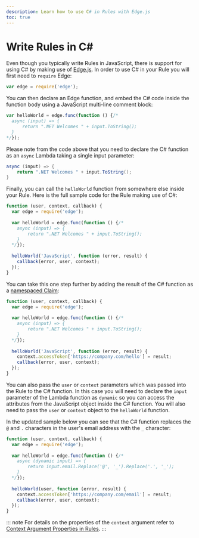 ```yaml
---
description: Learn how to use C# in Rules with Edge.js
toc: true
---
```

# Write Rules in C# #

Even though you typically write Rules in JavaScript, there is support for using C# by making use of [Edge.js](http://tjanczuk.github.io/edge/#/). In order to use C# in your Rule you will first need to `require` Edge:

```js
var edge = require('edge');
```

You can then declare an Edge function, and embed the C# code inside the function body using a JavaScript multi-line comment block:

```js
var helloWorld = edge.func(function () {/*
  async (input) => { 
      return ".NET Welcomes " + input.ToString(); 
  }
*/});
```

Please note from the code above that you need to declare the C# function as an `async` Lambda taking a single input parameter:

```cs
async (input) => { 
    return ".NET Welcomes " + input.ToString(); 
}
```

Finally, you can call the `helloWorld` function from somewhere else inside your Rule. Here is the full sample code for the Rule making use of C#:

```js
function (user, context, callback) {
  var edge = require('edge');
  
  var helloWorld = edge.func(function () {/*
    async (input) => { 
        return ".NET Welcomes " + input.ToString(); 
    }
  */});
  
  helloWorld('JavaScript', function (error, result) {
    callback(error, user, context);
  });
}
```

You can take this one step further by adding the result of the C# function as a [namespaced Claim](/api-auth/tutorials/adoption/scope-custom-claims):

```js
function (user, context, callback) {
  var edge = require('edge');
  
  var helloWorld = edge.func(function () {/*
    async (input) => { 
        return ".NET Welcomes " + input.ToString(); 
    }
  */});
  
  helloWorld('JavaScript', function (error, result) {
    context.accessToken['https://company.com/hello'] = result;
    callback(error, user, context);
  });
}
```

You can also pass the `user` or `context` parameters which was passed into the Rule to the C# function. In this case you will need to declare the `input` parameter of the Lambda function as `dynamic` so you can access the attributes from the JavaScript object inside the C# function. You will also need to pass the `user` or `context` object to the `helloWorld` function.

In the updated sample below you can see that the C# function replaces the `@` and `.` characters in the user's email address with the `_` character:

```js
function (user, context, callback) {
  var edge = require('edge');
  
  var helloWorld = edge.func(function () {/*
    async (dynamic input) => { 
        return input.email.Replace('@', '_').Replace('.', '_'); 
    }
  */});
  
  helloWorld(user, function (error, result) {
    context.accessToken['https://company.com/email'] = result;
    callback(error, user, context);
  });
}
```

::: note
For details on the properties of the `context` argument refer to [Context Argument Properties in Rules](/rules/context).
:::
